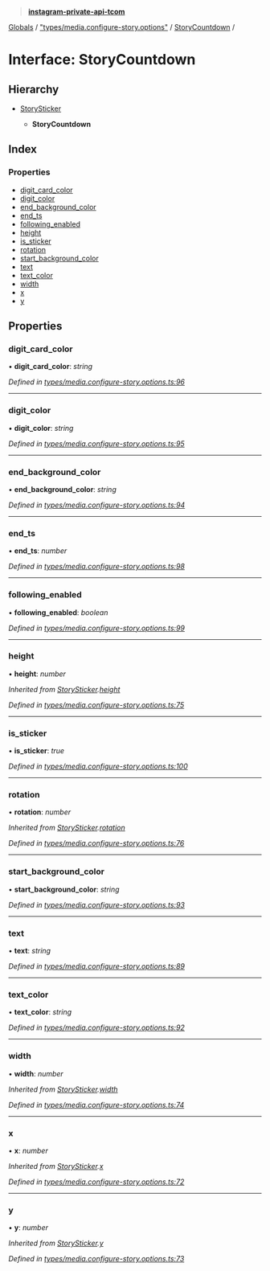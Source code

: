 > **[instagram-private-api-tcom](../README.md)**

[Globals](../README.md) / ["types/media.configure-story.options"](../modules/_types_media_configure_story_options_.md) / [StoryCountdown](_types_media_configure_story_options_.storycountdown.md) /

# Interface: StoryCountdown

## Hierarchy

* [StorySticker](_types_media_configure_story_options_.storysticker.md)

  * **StoryCountdown**

## Index

### Properties

* [digit_card_color](_types_media_configure_story_options_.storycountdown.md#digit_card_color)
* [digit_color](_types_media_configure_story_options_.storycountdown.md#digit_color)
* [end_background_color](_types_media_configure_story_options_.storycountdown.md#end_background_color)
* [end_ts](_types_media_configure_story_options_.storycountdown.md#end_ts)
* [following_enabled](_types_media_configure_story_options_.storycountdown.md#following_enabled)
* [height](_types_media_configure_story_options_.storycountdown.md#height)
* [is_sticker](_types_media_configure_story_options_.storycountdown.md#is_sticker)
* [rotation](_types_media_configure_story_options_.storycountdown.md#rotation)
* [start_background_color](_types_media_configure_story_options_.storycountdown.md#start_background_color)
* [text](_types_media_configure_story_options_.storycountdown.md#text)
* [text_color](_types_media_configure_story_options_.storycountdown.md#text_color)
* [width](_types_media_configure_story_options_.storycountdown.md#width)
* [x](_types_media_configure_story_options_.storycountdown.md#x)
* [y](_types_media_configure_story_options_.storycountdown.md#y)

## Properties

###  digit_card_color

• **digit_card_color**: *string*

*Defined in [types/media.configure-story.options.ts:96](https://github.com/cuonglnhust/instagram-private-api-tcom/blob/3e16058/src/types/media.configure-story.options.ts#L96)*

___

###  digit_color

• **digit_color**: *string*

*Defined in [types/media.configure-story.options.ts:95](https://github.com/cuonglnhust/instagram-private-api-tcom/blob/3e16058/src/types/media.configure-story.options.ts#L95)*

___

###  end_background_color

• **end_background_color**: *string*

*Defined in [types/media.configure-story.options.ts:94](https://github.com/cuonglnhust/instagram-private-api-tcom/blob/3e16058/src/types/media.configure-story.options.ts#L94)*

___

###  end_ts

• **end_ts**: *number*

*Defined in [types/media.configure-story.options.ts:98](https://github.com/cuonglnhust/instagram-private-api-tcom/blob/3e16058/src/types/media.configure-story.options.ts#L98)*

___

###  following_enabled

• **following_enabled**: *boolean*

*Defined in [types/media.configure-story.options.ts:99](https://github.com/cuonglnhust/instagram-private-api-tcom/blob/3e16058/src/types/media.configure-story.options.ts#L99)*

___

###  height

• **height**: *number*

*Inherited from [StorySticker](_types_media_configure_story_options_.storysticker.md).[height](_types_media_configure_story_options_.storysticker.md#height)*

*Defined in [types/media.configure-story.options.ts:75](https://github.com/cuonglnhust/instagram-private-api-tcom/blob/3e16058/src/types/media.configure-story.options.ts#L75)*

___

###  is_sticker

• **is_sticker**: *true*

*Defined in [types/media.configure-story.options.ts:100](https://github.com/cuonglnhust/instagram-private-api-tcom/blob/3e16058/src/types/media.configure-story.options.ts#L100)*

___

###  rotation

• **rotation**: *number*

*Inherited from [StorySticker](_types_media_configure_story_options_.storysticker.md).[rotation](_types_media_configure_story_options_.storysticker.md#rotation)*

*Defined in [types/media.configure-story.options.ts:76](https://github.com/cuonglnhust/instagram-private-api-tcom/blob/3e16058/src/types/media.configure-story.options.ts#L76)*

___

###  start_background_color

• **start_background_color**: *string*

*Defined in [types/media.configure-story.options.ts:93](https://github.com/cuonglnhust/instagram-private-api-tcom/blob/3e16058/src/types/media.configure-story.options.ts#L93)*

___

###  text

• **text**: *string*

*Defined in [types/media.configure-story.options.ts:89](https://github.com/cuonglnhust/instagram-private-api-tcom/blob/3e16058/src/types/media.configure-story.options.ts#L89)*

___

###  text_color

• **text_color**: *string*

*Defined in [types/media.configure-story.options.ts:92](https://github.com/cuonglnhust/instagram-private-api-tcom/blob/3e16058/src/types/media.configure-story.options.ts#L92)*

___

###  width

• **width**: *number*

*Inherited from [StorySticker](_types_media_configure_story_options_.storysticker.md).[width](_types_media_configure_story_options_.storysticker.md#width)*

*Defined in [types/media.configure-story.options.ts:74](https://github.com/cuonglnhust/instagram-private-api-tcom/blob/3e16058/src/types/media.configure-story.options.ts#L74)*

___

###  x

• **x**: *number*

*Inherited from [StorySticker](_types_media_configure_story_options_.storysticker.md).[x](_types_media_configure_story_options_.storysticker.md#x)*

*Defined in [types/media.configure-story.options.ts:72](https://github.com/cuonglnhust/instagram-private-api-tcom/blob/3e16058/src/types/media.configure-story.options.ts#L72)*

___

###  y

• **y**: *number*

*Inherited from [StorySticker](_types_media_configure_story_options_.storysticker.md).[y](_types_media_configure_story_options_.storysticker.md#y)*

*Defined in [types/media.configure-story.options.ts:73](https://github.com/cuonglnhust/instagram-private-api-tcom/blob/3e16058/src/types/media.configure-story.options.ts#L73)*